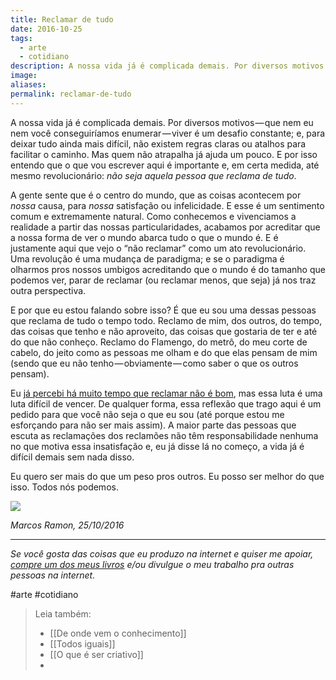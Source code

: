 ```yaml
---
title: Reclamar de tudo
date: 2016-10-25
tags:
  - arte
  - cotidiano
description: A nossa vida já é complicada demais. Por diversos motivos — que nem eu nem você conseguiríamos enumerar — viver é um desafio constante; e…
image: 
aliases:
permalink: reclamar-de-tudo
---
```

A nossa vida já é complicada demais. Por diversos motivos — que nem eu nem você conseguiríamos enumerar — viver é um desafio constante; e, para deixar tudo ainda mais difícil, não existem regras claras ou atalhos para facilitar o caminho. Mas quem não atrapalha já ajuda um pouco. E por isso entendo que o que vou escrever aqui é importante e, em certa medida, até mesmo revolucionário: _não seja aquela pessoa que reclama de tudo_.

A gente sente que é o centro do mundo, que as coisas acontecem por _nossa_ causa, para _nossa_ satisfação ou infelicidade. E esse é um sentimento comum e extremamente natural. Como conhecemos e vivenciamos a realidade a partir das nossas particularidades, acabamos por acreditar que a nossa forma de ver o mundo abarca tudo o que o mundo é. E é justamente aqui que vejo o “não reclamar” como um ato revolucionário. Uma revolução é uma mudança de paradigma; e se o paradigma é olharmos pros nossos umbigos acreditando que o mundo é do tamanho que podemos ver, parar de reclamar (ou reclamar menos, que seja) já nos traz outra perspectiva.

E por que eu estou falando sobre isso? É que eu sou uma dessas pessoas que reclama de tudo o tempo todo. Reclamo de mim, dos outros, do tempo, das coisas que tenho e não aproveito, das coisas que gostaria de ter e até do que não conheço. Reclamo do Flamengo, do metrô, do meu corte de cabelo, do jeito como as pessoas me olham e do que elas pensam de mim (sendo que eu não tenho — obviamente — como saber o que os outros pensam).

Eu [já percebi há muito tempo que reclamar não é bom](https://arcano5.com.br/ser-um-ranzinza-ba621b2393fb#.8jvxelng4), mas essa luta é uma luta difícil de vencer. De qualquer forma, essa reflexão que trago aqui é um pedido para que você não seja o que eu sou (até porque estou me esforçando para não ser mais assim). A maior parte das pessoas que escuta as reclamações dos reclamões não têm responsabilidade nenhuma no que motiva essa insatisfação e, eu já disse lá no começo, a vida já é difícil demais sem nada disso.

Eu quero ser mais do que um peso pros outros. Eu posso ser melhor do que isso. Todos nós podemos.

<img src="/assets/img/reclamar-de tudo-medium.png">

_Marcos Ramon, 25/10/2016_

---

_Se você gosta das coisas que eu produzo na internet e quiser me apoiar,_ [_compre um dos meus livros_](http://www.marcosramon.net/livros/) _e/ou divulgue o meu trabalho pra outras pessoas na internet._


#arte #cotidiano

> Leia também:
> - [[De onde vem o conhecimento]]
> - [[Todos iguais]]
> - [[O que é ser criativo]]
> -
